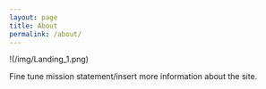 ```yaml
---
layout: page
title: About
permalink: /about/
---
```


!(/img/Landing_1.png)

Fine tune mission statement/insert more information about the site.


[jekyll-organization]: https://github.com/jekyll
